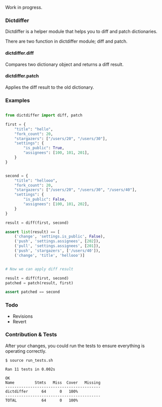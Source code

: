 Work in progress.

### Dictdiffer

Dictdiffer is a helper module that helps you to diff and patch dictionaries.

There are two function in dictdiffer module; diff and patch.

#### dictdiffer.diff
Compares two dictionary object and returns a diff result.

#### dictdiffer.patch
Applies the diff result to the old dictionary.

### Examples

```python

from dictdiffer import diff, patch

first = {
    "title": "hello",
    "fork_count": 20,
    "stargazers": ["/users/20", "/users/30"],
    "settings": {
        "is_public": True,
        "assignees": [100, 101, 201],
    }
}


second = {
    "title": "hellooo",
    "fork_count": 20,
    "stargazers": ["/users/20", "/users/30", "/users/40"],
    "settings": {
        "is_public": False,
        "assignees": [100, 101, 202],
    }
}

result = diff(first, second)

assert list(result) == [
    ('change', 'settings.is_public', False),
    ('push', 'settings.assignees', [202]),
    ('pull', 'settings.assignees', [201]),
    ('push', 'stargazers', ['/users/40']),
    ('change', 'title', 'hellooo')]


# Now we can apply diff result

result = diff(first, second)
patched = patch(result, first)

assert patched == second
```

### Todo

 - Revisions
 - Revert

### Contribution & Tests

After your changes, you could run the tests to ensure everything is
operating correctly.

    $ source run_tests.sh

    Ran 11 tests in 0.002s

    OK
    Name         Stmts   Miss  Cover   Missing
    ------------------------------------------
    dictdiffer      64      0   100%
    ------------------------------------------
    TOTAL           64      0   100%
